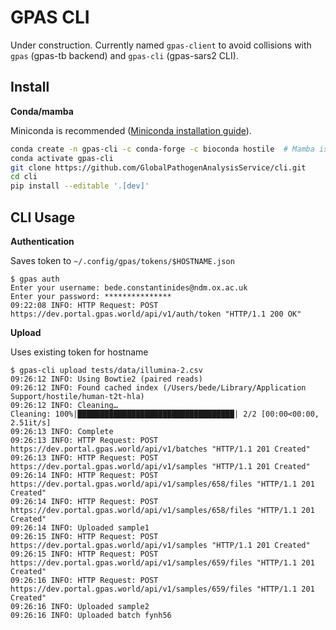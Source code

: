 # GPAS CLI

Under construction. Currently named `gpas-client` to avoid collisions with `gpas` (gpas-tb backend) and `gpas-cli` (gpas-sars2 CLI).

## Install

**Conda/mamba**

Miniconda is recommended ([Miniconda installation guide](https://conda.io/projects/conda/en/latest/user-guide/install/index.html)).

```bash
conda create -n gpas-cli -c conda-forge -c bioconda hostile  # Mamba is faster
conda activate gpas-cli
git clone https://github.com/GlobalPathogenAnalysisService/cli.git
cd cli
pip install --editable '.[dev]'
```

## CLI Usage

**Authentication**

Saves token to `~/.config/gpas/tokens/$HOSTNAME.json`

```
$ gpas auth
Enter your username: bede.constantinides@ndm.ox.ac.uk
Enter your password: ***************
09:22:08 INFO: HTTP Request: POST https://dev.portal.gpas.world/api/v1/auth/token "HTTP/1.1 200 OK"
```

**Upload**

Uses existing token for hostname

```
$ gpas-cli upload tests/data/illumina-2.csv
09:26:12 INFO: Using Bowtie2 (paired reads)
09:26:12 INFO: Found cached index (/Users/bede/Library/Application Support/hostile/human-t2t-hla)
09:26:12 INFO: Cleaning…
Cleaning: 100%|███████████████████████████████████| 2/2 [00:00<00:00,  2.51it/s]
09:26:13 INFO: Complete
09:26:13 INFO: HTTP Request: POST https://dev.portal.gpas.world/api/v1/batches "HTTP/1.1 201 Created"
09:26:13 INFO: HTTP Request: POST https://dev.portal.gpas.world/api/v1/samples "HTTP/1.1 201 Created"
09:26:14 INFO: HTTP Request: POST https://dev.portal.gpas.world/api/v1/samples/658/files "HTTP/1.1 201 Created"
09:26:14 INFO: HTTP Request: POST https://dev.portal.gpas.world/api/v1/samples/658/files "HTTP/1.1 201 Created"
09:26:14 INFO: Uploaded sample1
09:26:15 INFO: HTTP Request: POST https://dev.portal.gpas.world/api/v1/samples "HTTP/1.1 201 Created"
09:26:15 INFO: HTTP Request: POST https://dev.portal.gpas.world/api/v1/samples/659/files "HTTP/1.1 201 Created"
09:26:16 INFO: HTTP Request: POST https://dev.portal.gpas.world/api/v1/samples/659/files "HTTP/1.1 201 Created"
09:26:16 INFO: Uploaded sample2
09:26:16 INFO: Uploaded batch fynh56
```
